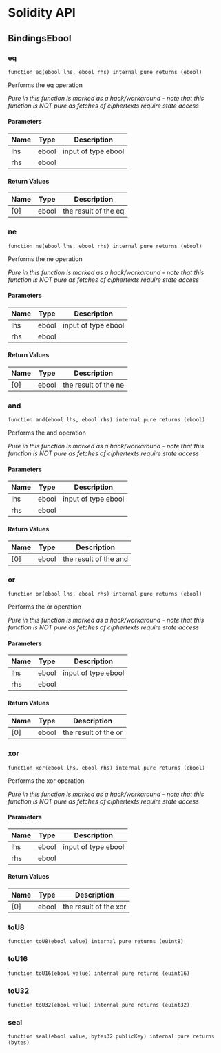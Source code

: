 # Solidity API

## BindingsEbool

### eq

```solidity
function eq(ebool lhs, ebool rhs) internal pure returns (ebool)
```

Performs the eq operation

_Pure in this function is marked as a hack/workaround - note that this function is NOT pure as fetches of ciphertexts require state access_

#### Parameters

| Name | Type | Description |
| ---- | ---- | ----------- |
| lhs | ebool | input of type ebool |
| rhs | ebool |  |

#### Return Values

| Name | Type | Description |
| ---- | ---- | ----------- |
| [0] | ebool | the result of the eq |

### ne

```solidity
function ne(ebool lhs, ebool rhs) internal pure returns (ebool)
```

Performs the ne operation

_Pure in this function is marked as a hack/workaround - note that this function is NOT pure as fetches of ciphertexts require state access_

#### Parameters

| Name | Type | Description |
| ---- | ---- | ----------- |
| lhs | ebool | input of type ebool |
| rhs | ebool |  |

#### Return Values

| Name | Type | Description |
| ---- | ---- | ----------- |
| [0] | ebool | the result of the ne |

### and

```solidity
function and(ebool lhs, ebool rhs) internal pure returns (ebool)
```

Performs the and operation

_Pure in this function is marked as a hack/workaround - note that this function is NOT pure as fetches of ciphertexts require state access_

#### Parameters

| Name | Type | Description |
| ---- | ---- | ----------- |
| lhs | ebool | input of type ebool |
| rhs | ebool |  |

#### Return Values

| Name | Type | Description |
| ---- | ---- | ----------- |
| [0] | ebool | the result of the and |

### or

```solidity
function or(ebool lhs, ebool rhs) internal pure returns (ebool)
```

Performs the or operation

_Pure in this function is marked as a hack/workaround - note that this function is NOT pure as fetches of ciphertexts require state access_

#### Parameters

| Name | Type | Description |
| ---- | ---- | ----------- |
| lhs | ebool | input of type ebool |
| rhs | ebool |  |

#### Return Values

| Name | Type | Description |
| ---- | ---- | ----------- |
| [0] | ebool | the result of the or |

### xor

```solidity
function xor(ebool lhs, ebool rhs) internal pure returns (ebool)
```

Performs the xor operation

_Pure in this function is marked as a hack/workaround - note that this function is NOT pure as fetches of ciphertexts require state access_

#### Parameters

| Name | Type | Description |
| ---- | ---- | ----------- |
| lhs | ebool | input of type ebool |
| rhs | ebool |  |

#### Return Values

| Name | Type | Description |
| ---- | ---- | ----------- |
| [0] | ebool | the result of the xor |

### toU8

```solidity
function toU8(ebool value) internal pure returns (euint8)
```

### toU16

```solidity
function toU16(ebool value) internal pure returns (euint16)
```

### toU32

```solidity
function toU32(ebool value) internal pure returns (euint32)
```

### seal

```solidity
function seal(ebool value, bytes32 publicKey) internal pure returns (bytes)
```


